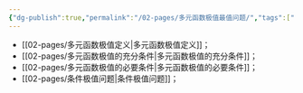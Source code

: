 ```yaml
---
{"dg-publish":true,"permalink":"/02-pages/多元函数极值最值问题/","tags":["personal/blog","math/高等数学/多元函数极值"]}
---
```


- [[02-pages/多元函数极值定义\|多元函数极值定义]]；
- [[02-pages/多元函数极值的充分条件\|多元函数极值的充分条件]]；
- [[02-pages/多元函数极值的必要条件\|多元函数极值的必要条件]]；
- [[02-pages/条件极值问题\|条件极值问题]]；